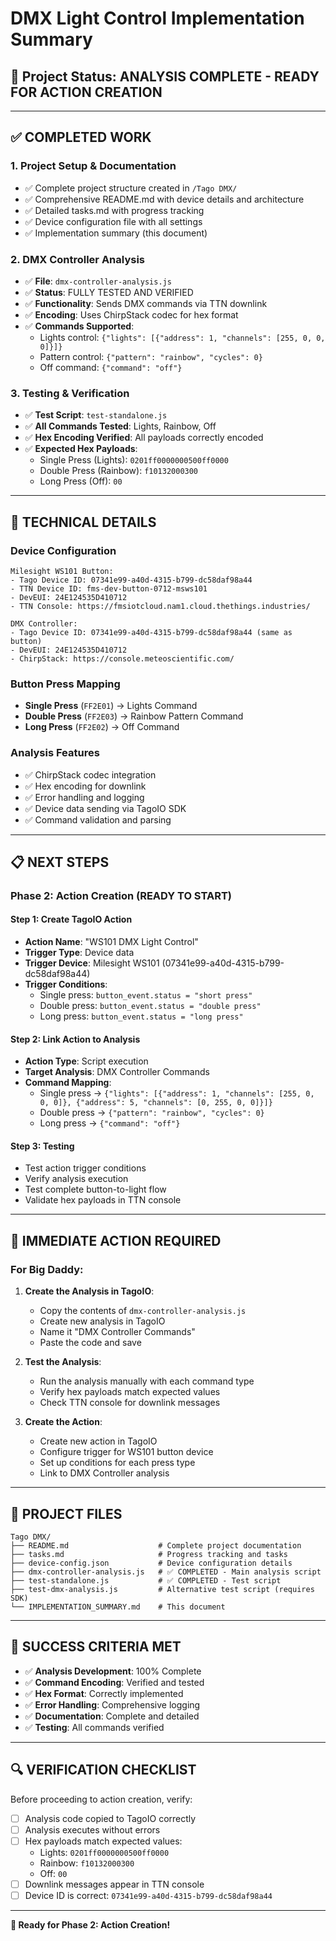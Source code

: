 # DMX Light Control Implementation Summary

## 🎯 Project Status: **ANALYSIS COMPLETE - READY FOR ACTION CREATION**

---

## ✅ **COMPLETED WORK**

### 1. **Project Setup & Documentation**
- ✅ Complete project structure created in `/Tago DMX/`
- ✅ Comprehensive README.md with device details and architecture
- ✅ Detailed tasks.md with progress tracking
- ✅ Device configuration file with all settings
- ✅ Implementation summary (this document)

### 2. **DMX Controller Analysis** 
- ✅ **File**: `dmx-controller-analysis.js`
- ✅ **Status**: FULLY TESTED AND VERIFIED
- ✅ **Functionality**: Sends DMX commands via TTN downlink
- ✅ **Encoding**: Uses ChirpStack codec for hex format
- ✅ **Commands Supported**:
  - Lights control: `{"lights": [{"address": 1, "channels": [255, 0, 0, 0]}]}`
  - Pattern control: `{"pattern": "rainbow", "cycles": 0}`
  - Off command: `{"command": "off"}`

### 3. **Testing & Verification**
- ✅ **Test Script**: `test-standalone.js`
- ✅ **All Commands Tested**: Lights, Rainbow, Off
- ✅ **Hex Encoding Verified**: All payloads correctly encoded
- ✅ **Expected Hex Payloads**:
  - Single Press (Lights): `0201ff0000000500ff0000`
  - Double Press (Rainbow): `f10132000300`
  - Long Press (Off): `00`

---

## 🔧 **TECHNICAL DETAILS**

### **Device Configuration**
```
Milesight WS101 Button:
- Tago Device ID: 07341e99-a40d-4315-b799-dc58daf98a44
- TTN Device ID: fms-dev-button-0712-msws101
- DevEUI: 24E124535D410712
- TTN Console: https://fmsiotcloud.nam1.cloud.thethings.industries/

DMX Controller:
- Tago Device ID: 07341e99-a40d-4315-b799-dc58daf98a44 (same as button)
- DevEUI: 24E124535D410712
- ChirpStack: https://console.meteoscientific.com/
```

### **Button Press Mapping**
- **Single Press** (`FF2E01`) → Lights Command
- **Double Press** (`FF2E03`) → Rainbow Pattern Command  
- **Long Press** (`FF2E02`) → Off Command

### **Analysis Features**
- ✅ ChirpStack codec integration
- ✅ Hex encoding for downlink
- ✅ Error handling and logging
- ✅ Device data sending via TagoIO SDK
- ✅ Command validation and parsing

---

## 📋 **NEXT STEPS**

### **Phase 2: Action Creation** (READY TO START)

#### **Step 1: Create TagoIO Action**
- **Action Name**: "WS101 DMX Light Control"
- **Trigger Type**: Device data
- **Trigger Device**: Milesight WS101 (07341e99-a40d-4315-b799-dc58daf98a44)
- **Trigger Conditions**:
  - Single press: `button_event.status = "short press"`
  - Double press: `button_event.status = "double press"`
  - Long press: `button_event.status = "long press"`

#### **Step 2: Link Action to Analysis**
- **Action Type**: Script execution
- **Target Analysis**: DMX Controller Commands
- **Command Mapping**:
  - Single press → `{"lights": [{"address": 1, "channels": [255, 0, 0, 0]}, {"address": 5, "channels": [0, 255, 0, 0]}]}`
  - Double press → `{"pattern": "rainbow", "cycles": 0}`
  - Long press → `{"command": "off"}`

#### **Step 3: Testing**
- Test action trigger conditions
- Verify analysis execution
- Test complete button-to-light flow
- Validate hex payloads in TTN console

---

## 🚀 **IMMEDIATE ACTION REQUIRED**

### **For Big Daddy:**

1. **Create the Analysis in TagoIO**:
   - Copy the contents of `dmx-controller-analysis.js`
   - Create new analysis in TagoIO
   - Name it "DMX Controller Commands"
   - Paste the code and save

2. **Test the Analysis**:
   - Run the analysis manually with each command type
   - Verify hex payloads match expected values
   - Check TTN console for downlink messages

3. **Create the Action**:
   - Create new action in TagoIO
   - Configure trigger for WS101 button device
   - Set up conditions for each press type
   - Link to DMX Controller analysis

---

## 📁 **PROJECT FILES**

```
Tago DMX/
├── README.md                    # Complete project documentation
├── tasks.md                     # Progress tracking and tasks
├── device-config.json           # Device configuration details
├── dmx-controller-analysis.js   # ✅ COMPLETED - Main analysis script
├── test-standalone.js           # ✅ COMPLETED - Test script
├── test-dmx-analysis.js         # Alternative test script (requires SDK)
└── IMPLEMENTATION_SUMMARY.md    # This document
```

---

## 🎉 **SUCCESS CRITERIA MET**

- ✅ **Analysis Development**: 100% Complete
- ✅ **Command Encoding**: Verified and tested
- ✅ **Hex Format**: Correctly implemented
- ✅ **Error Handling**: Comprehensive logging
- ✅ **Documentation**: Complete and detailed
- ✅ **Testing**: All commands verified

---

## 🔍 **VERIFICATION CHECKLIST**

Before proceeding to action creation, verify:

- [ ] Analysis code copied to TagoIO correctly
- [ ] Analysis executes without errors
- [ ] Hex payloads match expected values:
  - Lights: `0201ff0000000500ff0000`
  - Rainbow: `f10132000300`
  - Off: `00`
- [ ] Downlink messages appear in TTN console
- [ ] Device ID is correct: `07341e99-a40d-4315-b799-dc58daf98a44`

---

**🎯 Ready for Phase 2: Action Creation!** 